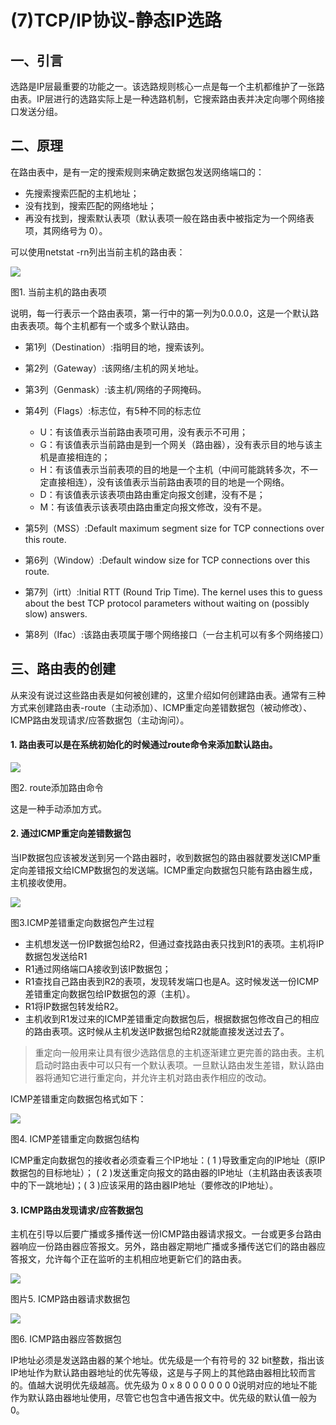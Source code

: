 # (7)TCP/IP协议-静态IP选路


## 一、引言

选路是IP层最重要的功能之一。该选路规则核心一点是每一个主机都维护了一张路由表。IP层进行的选路实际上是一种选路机制，它搜索路由表并决定向哪个网络接口发送分组。

## 二、原理

在路由表中，是有一定的搜索规则来确定数据包发送网络端口的：

* 先搜索搜索匹配的主机地址；
* 没有找到，搜索匹配的网络地址；
* 再没有找到，搜索默认表项（默认表项一般在路由表中被指定为一个网络表项，其网络号为 0）。

可以使用netstat -rn列出当前主机的路由表：

![][1]



图1. 当前主机的路由表项

  
说明，每一行表示一个路由表项，第一行中的第一列为0.0.0.0，这是一个默认路由表表项。每个主机都有一个或多个默认路由。

* 第1列（Destination）:指明目的地，搜索该列。
* 第2列（Gateway）:该网络/主机的网关地址。
* 第3列（Genmask）:该主机/网络的子网掩码。
* 第4列（Flags）:标志位，有5种不同的标志位
    * U：有该值表示当前路由表项可用，没有表示不可用；
    * G：有该值表示当前路由是到一个网关（路由器），没有表示目的地与该主机是直接相连的；
    * H：有该值表示当前表项的目的地是一个主机（中间可能跳转多次，不一定直接相连），没有该值表示当前路由表项的目的地是一个网络。
    * D：有该值表示该表项由路由重定向报文创建，没有不是；
    * M：有该值表示该表项由路由重定向报文修改，没有不是。

* 第5列（MSS）:Default maximum segment size for TCP connections over this route.
* 第6列（Window）:Default window size for TCP connections over this route.
* 第7列（irtt）:Initial RTT (Round Trip Time). The kernel uses this to guess about the best TCP protocol parameters without waiting on (possibly slow) answers.
* 第8列（Ifac）:该路由表项属于哪个网络接口（一台主机可以有多个网络接口）

## 三、路由表的创建

从来没有说过这些路由表是如何被创建的，这里介绍如何创建路由表。通常有三种方式来创建路由表-route（主动添加）、ICMP重定向差错数据包（被动修改）、ICMP路由发现请求/应答数据包（主动询问）。

#### 1. 路由表可以是在系统初始化的时候通过route命令来添加默认路由。

![][2]



图2. route添加路由命令

  
这是一种手动添加方式。

#### 2. 通过ICMP重定向差错数据包

当IP数据包应该被发送到另一个路由器时，收到数据包的路由器就要发送ICMP重定向差错报文给ICMP数据包的发送端。ICMP重定向数据包只能有路由器生成，主机接收使用。

![][3]



图3.ICMP差错重定向数据包产生过程

* 主机想发送一份IP数据包给R2，但通过查找路由表只找到R1的表项。主机将IP数据包发送给R1
* R1通过网络端口A接收到该IP数据包；
* R1查找自己路由表到R2的表项，发现转发端口也是A。这时候发送一份ICMP差错重定向数据包给IP数据包的源（主机）。
* R1将IP数据包转发给R2。
* 主机收到R1发过来的ICMP差错重定向数据包后，根据数据包修改自己的相应的路由表项。这时候从主机发送IP数据包给R2就能直接发送过去了。


> 重定向一般用来让具有很少选路信息的主机逐渐建立更完善的路由表。主机启动时路由表中可以只有一个默认表项。一旦默认路由发生差错，默认路由器将通知它进行重定向，并允许主机对路由表作相应的改动。

ICMP差错重定向数据包格式如下：

![][4]



图4. ICMP差错重定向数据包结构

ICMP重定向数据包的接收者必须查看三个IP地址：( 1 )导致重定向的IP地址（原IP数据包的目标地址）； ( 2 )发送重定向报文的路由器的IP地址（主机路由表该表项中的下一跳地址)；( 3 )应该采用的路由器IP地址（要修改的IP地址）。

#### 3. ICMP路由发现请求/应答数据包

主机在引导以后要广播或多播传送一份ICMP路由器请求报文。一台或更多台路由器响应一份路由器应答报文。另外，路由器定期地广播或多播传送它们的路由器应答报文，允许每个正在监听的主机相应地更新它们的路由表。

![][5]



图片5. ICMP路由器请求数据包

![][6]



图6. ICMP路由器应答数据包

IP地址必须是发送路由器的某个地址。优先级是一个有符号的 32 bit整数，指出该IP地址作为默认路由器地址的优先等级，这是与子网上的其他路由器相比较而言的。值越大说明优先级越高。优先级为 0 x 8 0 0 0 0 0 0 0说明对应的地址不能作为默认路由器地址使用，尽管它也包含中通告报文中。优先级的默认值一般为 0。

[1]: ./img/301894-230ee897d8ac4049.png
[2]: ./img/301894-6a1e184c7dc2a16f.png
[3]: ./img/301894-bf6592d026f959d8.png
[4]: ./img/301894-7353eb204a8a7e52.png
[5]: ./img/301894-ffb710e086ade184.png
[6]: ./img/301894-06455c90cffbaaed.png